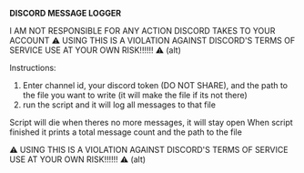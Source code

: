 **DISCORD MESSAGE LOGGER**

I AM NOT RESPONSIBLE FOR ANY ACTION DISCORD TAKES TO YOUR ACCOUNT
⚠ USING THIS IS A VIOLATION AGAINST DISCORD'S TERMS OF SERVICE USE AT YOUR OWN RISK!!!!!! ⚠ (alt)

Instructions:
1. Enter channel id, your discord token (DO NOT SHARE), and the path to the file you want to write (it will make the file if its not there)
2. run the script and it will log all messages to that file

Script will die when theres no more messages, it will stay open
When script finished it prints a total message count and the path to the file

⚠ USING THIS IS A VIOLATION AGAINST DISCORD'S TERMS OF SERVICE USE AT YOUR OWN RISK!!!!!! ⚠ (alt)
